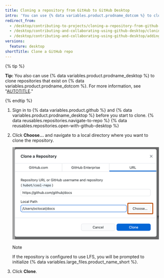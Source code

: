 ```yaml
---
title: Cloning a repository from GitHub to GitHub Desktop
intro: 'You can use {% data variables.product.prodname_dotcom %} to clone remote repositories to {% data variables.product.prodname_desktop %}.'
redirect_from:
  - /desktop/contributing-to-projects/cloning-a-repository-from-github-to-github-desktop
  - /desktop/contributing-and-collaborating-using-github-desktop/cloning-a-repository-from-github-to-github-desktop
  - /desktop/contributing-and-collaborating-using-github-desktop/adding-and-cloning-repositories/cloning-a-repository-from-github-to-github-desktop
versions:
  feature: desktop
shortTitle: Clone a GitHub repo
---
```

{% tip %}

**Tip:**  You also can use {% data variables.product.prodname_desktop %} to clone repositories that exist on {% data variables.product.prodname_dotcom %}.  For more information, see "[AUTOTITLE](/desktop/adding-and-cloning-repositories/cloning-and-forking-repositories-from-github-desktop)."

{% endtip %}

1. Sign in to {% data variables.product.github %} and {% data variables.product.prodname_desktop %} before you start to clone.
{% data reusables.repositories.navigate-to-repo %}
{% data reusables.repositories.open-with-github-desktop %}
1. Click **Choose...** and navigate to a local directory where you want to clone the repository.

   ![Screenshot of the "URL" tab of the "Clone a Repository" window. Next to the "Local Path" field, a button, labeled "Choose", is highlighted with an orange outline.](/assets/images/help/desktop/clone-choose-button-url-mac.png)

   > [!NOTE]
   > If the repository is configured to use LFS, you will be prompted to initialize {% data variables.large_files.product_name_short %}.

1. Click **Clone**.
